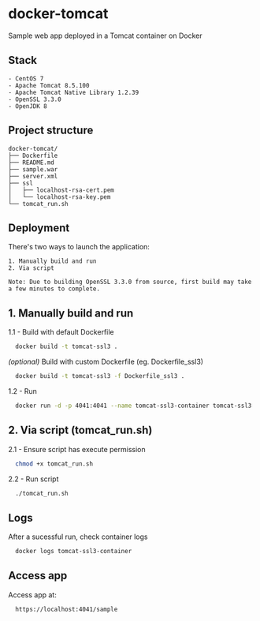 # docker-tomcat

Sample web app deployed in a Tomcat container on Docker

## Stack

    - CentOS 7
    - Apache Tomcat 8.5.100
    - Apache Tomcat Native Library 1.2.39
    - OpenSSL 3.3.0
    - OpenJDK 8

## Project structure
    docker-tomcat/
    ├── Dockerfile
    ├── README.md
    ├── sample.war
    ├── server.xml
    ├── ssl
    │   ├── localhost-rsa-cert.pem
    │   └── localhost-rsa-key.pem
    └── tomcat_run.sh

## Deployment
There's two ways to launch the application:

    1. Manually build and run
    2. Via script

    Note: Due to building OpenSSL 3.3.0 from source, first build may take a few minutes to complete.



## 1. Manually build and run
1.1 -
Build with default Dockerfile

```bash
  docker build -t tomcat-ssl3 .
```
*(optional)* Build with custom Dockerfile (eg. Dockerfile_ssl3)
```bash
  docker build -t tomcat-ssl3 -f Dockerfile_ssl3 .
```
1.2 - Run
```bash
  docker run -d -p 4041:4041 --name tomcat-ssl3-container tomcat-ssl3
```

## 2. Via script (tomcat_run.sh)
2.1 - Ensure script has execute permission
```bash
  chmod +x tomcat_run.sh
```
2.2 - Run script
```bash
  ./tomcat_run.sh
```

## Logs

After a sucessful run, check container logs 

```bash
  docker logs tomcat-ssl3-container
```

## Access app

Access app at: 

```bash
  https://localhost:4041/sample
```
